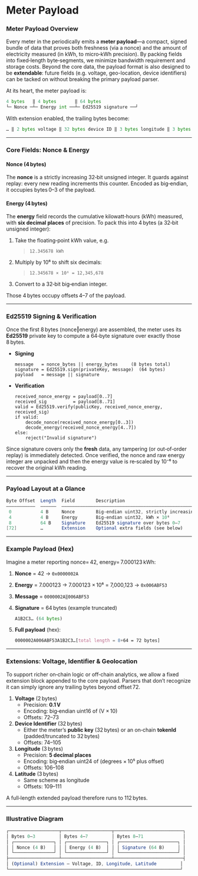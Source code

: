 # Meter Payload

### Meter Payload Overview

Every meter in the  periodically emits a **meter payload**—a compact, signed bundle of data that proves both freshness (via a nonce) and the amount of electricity measured (in kWh, to micro‑kWh precision). By packing fields into fixed‑length byte‑segments, we minimize bandwidth requirement and storage costs. Beyond the core data, the payload format is also designed to be **extendable**: future fields (e.g. voltage, geo-location, device identifiers) can be tacked on without breaking the primary payload parser.

At its heart, the meter payload is:

```python
4 bytes   ‖ 4 bytes       ‖ 64 bytes
└─ Nonce ─┴─ Energy int ──┴─ Ed25519 signature ──┘
```

With extension enabled, the trailing bytes become:

```python
… ‖ 2 bytes voltage ‖ 32 bytes device ID ‖ 3 bytes longitude ‖ 3 bytes latitude
```

***

### Core Fields: Nonce & Energy

#### Nonce (4 bytes)

The **nonce** is a strictly increasing 32‑bit unsigned integer. It guards against replay: every new reading increments this counter. Encoded as big‑endian, it occupies bytes 0–3 of the payload.

#### Energy (4 bytes)

The **energy** field records the cumulative kilowatt‑hours (kWh) measured, with **six decimal places** of precision. To pack this into 4 bytes (a 32‑bit unsigned integer):

1.  Take the floating‑point kWh value, e.g.

    > `12.345678 kWh`
2.  Multiply by 10⁶ to shift six decimals:

    > `12.345678 × 10⁶ = 12,345,678`
3. Convert to a 32‑bit big‑endian integer.

Those 4 bytes occupy offsets 4–7 of the payload.

***

### Ed25519 Signing & Verification

Once the first 8 bytes (nonce‖energy) are assembled, the meter uses its **Ed25519** private key to compute a 64‑byte signature over exactly those 8 bytes.

*   **Signing**

    ```
    message   = nonce_bytes || energy_bytes     (8 bytes total)
    signature = Ed25519.sign(privateKey, message)  (64 bytes)
    payload   = message || signature
    ```
*   **Verification**

    ```
    received_nonce_energy = payload[0..7]
    received_sig          = payload[8..71]
    valid = Ed25519.verify(publicKey, received_nonce_energy, received_sig)
    if valid:
        decode_nonce(received_nonce_energy[0..3])
        decode_energy(received_nonce_energy[4..7])
    else:
        reject("Invalid signature")
    ```

Since signature covers only the **fresh** data, any tampering (or out‑of‑order replay) is immediately detected. Once verified, the nonce and raw energy integer are unpacked and then the energy value is re‑scaled by 10⁻⁶ to recover the original kWh reading.

***

### Payload Layout at a Glance

```mathematica
Byte Offset  Length  Field        Description
–––––––––––  ––––––  ––––––––––––––––––––––––––––––––––––––––––––––––––––––––––––––––––
 0           4 B     Nonce        Big‑endian uint32, strictly increasing counter
 4           4 B     Energy       Big‑endian uint32, kWh × 10⁶
 8           64 B    Signature    Ed25519 signature over bytes 0–7
[72]         …       Extension    Optional extra fields (see below)
```

***

### Example Payload (Hex)

Imagine a meter reporting nonce= 42, energy= 7.000123 kWh:

1. **Nonce** = 42 → `0x0000002A`
2. **Energy** = 7.000123 → 7.000123 × 10⁶ = 7,000,123 → `0x006ABF53`
3. **Message** = `0000002A‖006ABF53`
4.  **Signature** = 64 bytes (example truncated)

    ```python
    A1B2C3… (64 bytes)
    ```
5.  **Full payload** (hex):

    ```css
    0000002A006ABF53A1B2C3…[total length = 8+64 = 72 bytes]
    ```

***

### Extensions: Voltage, Identifier & Geolocation

To support richer on‑chain logic or off‑chain analytics, we allow a fixed extension block appended to the core payload. Parsers that don’t recognize it can simply ignore any trailing bytes beyond offset 72.

1. **Voltage** (2 bytes)
   * Precision: **0.1 V**
   * Encoding: big‑endian uint16 of (V × 10)
   * Offsets: 72–73
2. **Device Identifier** (32 bytes)
   * Either the meter’s **public key** (32 bytes) or an on‑chain **tokenId** (padded/truncated to 32 bytes)
   * Offsets: 74–105
3. **Longitude** (3 bytes)
   * Precision: **5 decimal places**
   * Encoding: big‑endian uint24 of (degrees × 10⁵ plus offset)
   * Offsets: 106–108
4. **Latitude** (3 bytes)
   * Same scheme as longitude
   * Offsets: 109–111

A full‐length extended payload therefore runs to 112 bytes.

***

### Illustrative Diagram

```mathematica
┌───────────────────┬───────────────────┬──────────────────────────┐
│ Bytes 0–3         │ Bytes 4–7         │ Bytes 8–71               │
│ ┌───────────────┐ │ ┌───────────────┐ │ ┌──────────────────────┐ │
│ │ Nonce (4 B)   │ │ │ Energy (4 B)  │ │ │ Signature (64 B)     │ │
│ └───────────────┘ │ └───────────────┘ │ └──────────────────────┘ │
├───────────────────┴───────────────────┴──────────────────────────┤
│ (Optional) Extension – Voltage, ID, Longitude, Latitude         │
└─────────────────────────────────────────────────────────────────┘
```
